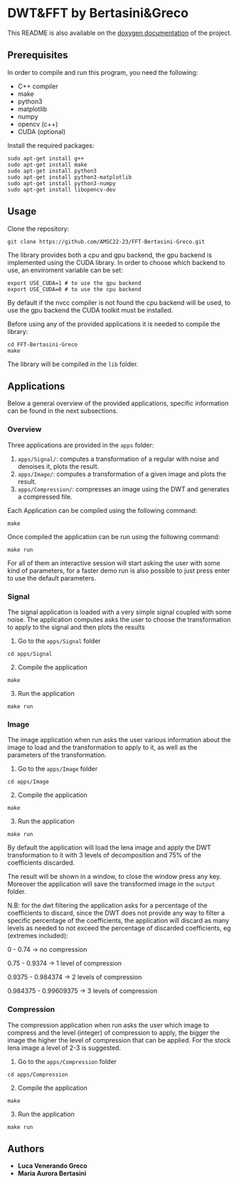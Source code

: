 # DWT&FFT by Bertasini&Greco

This README is also available on the [doxygen documentation](https://amsc22-23.github.io/FFT-Bertasini-Greco/) of the project.

## Prerequisites

In order to compile and run this program, you need the following:

- C++ compiler
- make
- python3
- matplotlib
- numpy
- opencv (c++)
- CUDA (optional)

Install the required packages:

```
sudo apt-get install g++
sudo apt-get install make
sudo apt-get install python3
sudo apt-get install python3-matplotlib
sudo apt-get install python3-numpy
sudo apt-get install libopencv-dev
```

## Usage

Clone the repository:

```
git clone https://github.com/AMSC22-23/FFT-Bertasini-Greco.git
```

The library provides both a cpu and gpu backend, the gpu backend is implemented using the CUDA library. In order to choose which backend to use, an enviroment variable can be set:

```
export USE_CUDA=1 # to use the gpu backend
export USE_CUDA=0 # to use the cpu backend
```

By default if the nvcc compiler is not found the cpu backend will be used, to use the gpu backend the CUDA toolkit must be installed.

Before using any of the provided applications it is needed to compile the library:

```
cd FFT-Bertasini-Greco
make
```

The library will be compiled in the `lib` folder.

## Applications

Below a general overview of the provided applications, specific information can be found in the next subsections.

### Overview

Three applications are provided in the `apps` folder:

1. `apps/Signal/`: computes a transformation of a regular with noise and denoises it, plots the result.
2. `apps/Image/`: computes a transformation of a given image and plots the result.
3. `apps/Compression/`: compresses an image using the DWT and generates a compressed file.

Each Application can be compiled using the following command:

```
make
```

Once compiled the application can be run using the following command:

```
make run
```

For all of them an interactive session will start asking the user with some kind of parameters, for a faster demo run is also possible to just press enter to use the default parameters.

### Signal

The signal application is loaded with a very simple signal coupled with some noise. The application computes asks the user to choose the transformation to apply to the signal and then plots the results

1. Go to the `apps/Signal` folder

```
cd apps/Signal
```

2. Compile the application

```
make
```

3. Run the application

```
make run
```

### Image

The image application when run asks the user various information about the image to load and the transformation to apply to it, as well as the parameters of the transformation. 

1. Go to the `apps/Image` folder

```
cd apps/Image
```

2. Compile the application

```
make
```

3. Run the application

```
make run
```

By default the application will load the lena image and apply the DWT transformation to it with 3 levels of decomposition and 75% of the coefficients discarded. 

The result will be shown in a window, to close the window press any key. Moreover the application will save the transformed image in the `output` folder.

N.B: for the dwt filtering the application asks for a percentage of the coefficients to discard, since the DWT does not provide any way to filter a specific percentage of the coefficients, the application will discard as many levels as needed to not exceed the percentage of discarded coefficients, eg (extremes included):

0 - 0.74              -> no compression

0.75 - 0.9374         -> 1 level of compression

0.9375 - 0.984374     -> 2 levels of compression

0.984375 - 0.99609375 -> 3 levels of compression


### Compression

The compression application when run asks the user which image to compress and the level (integer) of compression to apply, the bigger the image the higher the level of compression that can be applied. For the stock lena image a level of 2-3 is suggested.

1. Go to the `apps/Compression` folder

```
cd apps/Compression
```

2. Compile the application

```
make
```

3. Run the application

```
make run
```

## Authors

* **Luca Venerando Greco**
* **Maria Aurora Bertasini**